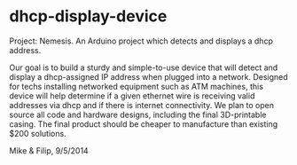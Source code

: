 dhcp-display-device
===================

Project: Nemesis. An Arduino project which detects and displays a dhcp address.

Our goal is to build a sturdy and simple-to-use device that will detect and display a dhcp-assigned IP address when plugged into a network. Designed for techs installing networked equipment such as ATM machines, this device will help determine if a given ethernet wire is receiving valid addresses via dhcp and if there is internet connectivity. We plan to open source all code and hardware designs, including the final 3D-printable casing. The final product should be cheaper to manufacture than existing $200 solutions.

Mike & Filip, 9/5/2014